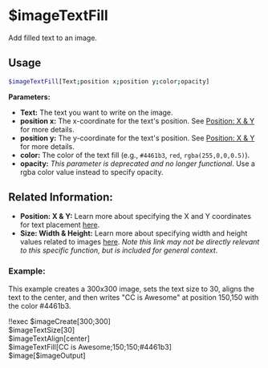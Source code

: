 # $imageTextFill

Add filled text to an image.

## Usage

```bash
$imageTextFill[Text;position x;position y;color;opacity]
```

**Parameters:**

*   **Text:** The text you want to write on the image.
*   **position x:** The x-coordinate for the text's position.  See [Position: X & Y](./../CodeReferences/ref.imgbuild.position.md) for more details.
*   **position y:** The y-coordinate for the text's position.  See [Position: X & Y](./../CodeReferences/ref.imgbuild.position.md) for more details.
*   **color:** The color of the text fill (e.g., `#4461b3`, `red`, `rgba(255,0,0,0.5)`).
*   **opacity:**  *This parameter is deprecated and no longer functional*.  Use a rgba color value instead to specify opacity.

## Related Information:

*   **Position: X & Y:** Learn more about specifying the X and Y coordinates for text placement [here](./../CodeReferences/ref.imgbuild.position.md).
*   **Size: Width & Height:**  Learn more about specifying width and height values related to images [here](./../CodeReferences/ref.imgbuild.size.md).  *Note this link may not be directly relevant to this specific function, but is included for general context*.

### Example:

This example creates a 300x300 image, sets the text size to 30, aligns the text to the center, and then writes "CC is Awesome" at position 150,150 with the color #4461b3.

<discord-messages>
          <discord-message :bot="false" role-color="#ffcc9a" author="Member">
        !!exec $imageCreate[300;300]<br>$imageTextSize[30]<br>$imageTextAlign[center]<br>$imageTextFill[CC is Awesome;150;150;#4461b3]<br>$image[$imageOutput]<br><br>
          </discord-message>
          <discord-message :bot="true" role-color="#0099ff" author="Custom Command" avatar="https://media.discordapp.net/avatars/725721249652670555/781224f90c3b841ba5b40678e032f74a.webp">
            <discord-embed slot="embeds" image="https://i.imgur.com/PwNg0VA.png">
            </discord-embed>
        </discord-message>
</discord-messages>